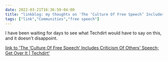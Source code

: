 ```yaml
---
date: 2022-03-21T16:36:59-04:00
title: "linkblog: my thoughts on 'The ‘Culture Of Free Speech’ Includes Criticism Of Others’ Speech; Get Over It | Techdirt'"
tags: ["link","Communities","free speech"]
---
```

I have been waiting for days to see what Techdirt would have to say on this, and it doesn't disappoint.
 
[link to 'The ‘Culture Of Free Speech’ Includes Criticism Of Others’ Speech; Get Over It | Techdirt'](https://www.techdirt.com/2022/03/21/the-culture-of-free-speech-includes-criticism-of-others-speech-get-over-it/)
